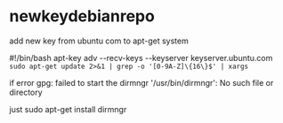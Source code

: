 # newkeydebianrepo
add new key from ubuntu com to apt-get system

#!/bin/bash
apt-key adv --recv-keys --keyserver keyserver.ubuntu.com `sudo apt-get update 2>&1 | grep -o '[0-9A-Z]\{16\}$' | xargs`


if error 
gpg: failed to start the dirmngr '/usr/bin/dirmngr': No such file or directory

just 
sudo apt-get install dirmngr
